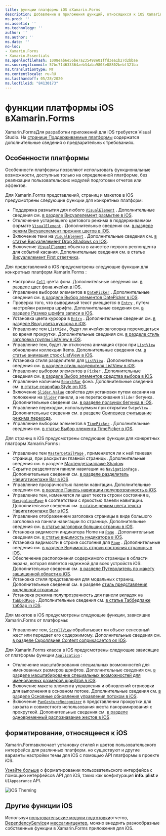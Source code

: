 ```yaml
---
title: функции платформы iOS вXamarin.Forms
description: Добавление в приложения функций, относящихся к iOS Xamarin.Forms .
ms.prod: ''
ms.assetid: ''
ms.technology: ''
author: ''
ms.author: ''
ms.date: ''
no-loc:
- Xamarin.Forms
- Xamarin.Essentials
ms.openlocfilehash: 1008eab6e56be7a235498e01ffd3ea1b27d2bbae
ms.sourcegitcommit: 57bc714633364aeb34aba9803e88802bebf321ba
ms.translationtype: MT
ms.contentlocale: ru-RU
ms.lasthandoff: 05/28/2020
ms.locfileid: "84130173"
---
```

# <a name="ios-platform-features-in-xamarinforms"></a>функции платформы iOS вXamarin.Forms

Xamarin.FormsДля разработки приложений для iOS требуется Visual Studio. На [странице Поддерживаемые платформы](~/get-started/supported-platforms.md) содержатся дополнительные сведения о предварительных требованиях.

## <a name="platform-specifics"></a>Особенности платформы

Особенности платформы позволяют использовать функциональные возможности, доступные только на определенной платформе, без реализации пользовательских модулей подготовки отчетов или эффектов.

Для Xamarin.Forms представлений, страниц и макетов в iOS предусмотрены следующие функции для конкретных платформ:

- Поддержка размытия для любого [`VisualElement`](xref:Xamarin.Forms.VisualElement) . Дополнительные сведения см. [в разделе Висуалелемент размытие в iOS](visualelement-blur.md).
- Отключение устаревшего цветового режима в поддерживаемом формате [`VisualElement`](xref:Xamarin.Forms.VisualElement) . Дополнительные сведения см. [в разделе режим Висуалелемент прежних цветов в iOS](legacy-color-mode.md).
- Включение тени на [`VisualElement`](xref:Xamarin.Forms.VisualElement) . Дополнительные сведения см. [в статье Висуалелемент Drop Shadows on IOS](visualelement-drop-shadow.md).
- Включение [`VisualElement`](xref:Xamarin.Forms.VisualElement) объекта в качестве первого респондента для событий касания. Дополнительные сведения см. в статье [Висуалелемент First ответчика](visualelement-first-responder.md).

Для представлений в iOS предусмотрены следующие функции для конкретных платформ Xamarin.Forms :

- Настройка [`Cell`](xref:Xamarin.Forms.Cell) цвета фона. Дополнительные сведения см. [в разделе цвет фона ячейки в iOS](cell-background-color.md).
- Управление выбором элементов в [`DatePicker`](xref:Xamarin.Forms.DatePicker) . Дополнительные сведения см. [в разделе Выбор элементов DatePicker в iOS](datepicker-selection.md).
- Проверка того, что выводимый текст умещается в [`Entry`](xref:Xamarin.Forms.Entry) , путем настройки размера шрифта. Дополнительные сведения см. [в разделе Размер шрифта записи в iOS](entry-font-size.md).
- Установка цвета курсора в [`Entry`](xref:Xamarin.Forms.Entry) . Дополнительные сведения см. [в разделе Ввод цвета курсора в iOS](entry-cursor-color.md).
- Управление тем [`ListView`](xref:Xamarin.Forms.ListView) , будут ли ячейки заголовка перемещаться во время прокрутки. Дополнительные сведения см. [в разделе стиль заголовка группы ListView в iOS](listview-group-header-style.md).
- Управление тем, будет ли отключена анимация строк при [`ListView`](xref:Xamarin.Forms.ListView) обновлении коллекции Items. Дополнительные сведения см. [в статье анимация строк ListView в iOS](listview-row-animations.md).
- Установка стиля разделителя для [`ListView`](xref:Xamarin.Forms.ListView) . Дополнительные сведения см. [в разделе стиль разделителя ListView в iOS](listview-separator-style.md).
- Управление выбором элементов в [`Picker`](xref:Xamarin.Forms.Picker) . Дополнительные сведения см. [в разделе Выбор элементов средства выбора в iOS](picker-selection.md).
- Управление наличием [`SearchBar`](xref:Xamarin.Forms.SearchBar) фона. Дополнительные сведения см. [в статье сеарчбар Style on IOS](searchbar-style.md).
- Включение [`Slider.Value`](xref:Xamarin.Forms.Slider.Value) свойства для установки путем касания на положении на [`Slider`](xref:Xamarin.Forms.Slider) панели, а не перетаскивания `Slider` бегунка. Дополнительные сведения см. [в разделе ползунок бегунка в iOS](slider-thumb.md).
- Управление переходом, используемым при открытии `SwipeView` . Дополнительные сведения см. в разделе [Свипевиев считывание режима перехода](swipeview-swipetransitionmode.md).
- Управление выбором элементов в [`TimePicker`](xref:Xamarin.Forms.TimePicker) . Дополнительные сведения см. [в статье Выбор элемента TimePicker в iOS](timepicker-selection.md).

Для страниц в iOS предусмотрены следующие функции для конкретных платформ Xamarin.Forms :

- Управление тем [`MasterDetailPage`](xref:Xamarin.Forms.MasterDetailPage) , применяется ли к ней теневая страница, при раскрытии главной страницы. Дополнительные сведения см. в разделе [Мастердетаилпаже Shadow](masterdetailpage-shadow.md).
- Скрытие разделителя панели навигации на [`NavigationPage`](xref:Xamarin.Forms.NavigationPage) . Дополнительные сведения см. [в разделе разделитель Навигатионпаже Bar в iOS](navigation-bar-separator.md).
- Управление прозрачностью панели навигации. Дополнительные сведения см. [в разделе Панель навигации полупрозрачность в iOS](navigation-bar-translucent.md).
- Управление тем, изменяется ли цвет текста строки состояния в, [`NavigationPage`](xref:Xamarin.Forms.NavigationPage) в соответствии с яркостью панели навигации. Дополнительные сведения см. [в статье режим цвета текста Навигатионпаже Bar в iOS](status-bar-text-color.md).
- Управление отображением заголовка страницы в виде большого заголовка на панели навигации по странице. Дополнительные сведения см. [в статье заголовки больших страниц в iOS](page-large-title.md).
- Установка видимости индикатора Home на [`Page`](xref:Xamarin.Forms.Page) . Дополнительные сведения см. [в статье видимость индикатора в iOS](page-home-indicator.md).
- Установка видимости в строке состояния для [`Page`](xref:Xamarin.Forms.Page) . Дополнительные сведения см. [в разделе Видимость строки состояния страницы в iOS](page-status-bar-visibility.md).
- Обеспечение расположения содержимого страницы в области экрана, которая является надежной для всех устройств iOS. Дополнительные сведения см. [в разделе Путеводитель по макету защищенной области в iOS](page-safe-area-layout.md).
- Установка стиля представления для модальных страниц. Дополнительные сведения см. в разделе [стиль представления модальной страницы](page-presentation-style.md).
- Установка режима полупрозрачность для панели вкладок на [`TabbedPage`](xref:Xamarin.Forms.TabbedPage) . Дополнительные сведения см. [в статье Таббедпаже таббар in iOS](tabbedpage-translucent-tabbar.md).

Для макетов в iOS предусмотрены следующие функции, зависящие Xamarin.Forms от платформы:

- Управление тем, [`ScrollView`](xref:Xamarin.Forms.ScrollView) обрабатывает ли объект сенсорный жест или передает его содержимому. Дополнительные сведения см. [в разделе Скроллвиев Content соприкасается on IOS](scrollview-content-touches.md).

Для Xamarin.Forms класса в iOS предусмотрены следующие зависящие от платформы функции [`Application`](xref:Xamarin.Forms.Application) :

- Отключение масштабирования специальных возможностей для именованных размеров шрифтов. Дополнительные сведения см. [в разделе масштабирование специальных возможностей для именованных размеров шрифтов в iOS](named-font-size-scaling.md).
- Включение макета элемента управления и обновлений отрисовки для выполнения в основном потоке. Дополнительные сведения см. [в разделе Основные обновления управления потоком в iOS](main-thread-updates-ui.md).
- Включение [`PanGestureRecognizer`](xref:Xamarin.Forms.PanGestureRecognizer) в представлении прокрутки для захвата и совместного использования жеста панорамирования с прокруткой. Дополнительные сведения см. [в разделе одновременный распознавание жестов в iOS](application-pan-gesture.md).

## <a name="ios-specific-formatting"></a>форматирование, относящееся к iOS

Xamarin.Formsвключает установку стилей и цветов пользовательского интерфейса для различных платформ. но существуют и другие варианты настройки темы для iOS с помощью API платформы в проекте iOS.

[Узнайте больше](formatting.md) о форматировании пользовательского интерфейса с помощью интерфейсов API для iOS, таких как конфигурация **info. plist** и `UIAppearance` API.

![](images/status-white-sml.png "iOS Theming")

## <a name="other-ios-features"></a>Другие функции iOS

Используя [пользовательские модули подготовки](~/xamarin-forms/app-fundamentals/custom-renderer/index.md)отчетов, [DependencyService](~/xamarin-forms/app-fundamentals/dependency-service/index.md)и [мессагингцентер](~/xamarin-forms/app-fundamentals/messaging-center.md), можно внедрить разнообразные собственные функции в Xamarin.Forms приложения для iOS.
